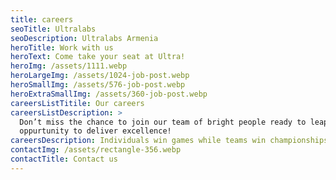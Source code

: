 ```yaml
---
title: careers
seoTitle: Ultralabs
seoDescription: Ultralabs Armenia
heroTitle: Work with us
heroText: Come take your seat at Ultra!
heroImg: /assets/1111.webp
heroLargeImg: /assets/1024-job-post.webp
heroSmallImg: /assets/576-job-post.webp
heroExtraSmallImg: /assets/360-job-post.webp
careersListTitile: Our careers
careersListDescription: >
  Don’t miss the chance to join our team of bright people ready to leap at the
  oppurtunity to deliver excellence!
careersDescription: Individuals win games while teams win championships.
contactImg: /assets/rectangle-356.webp
contactTitle: Contact us
---
```

